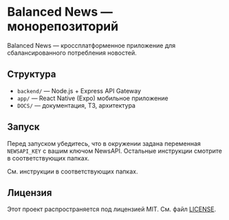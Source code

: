 # Balanced News — монорепозиторий

Balanced News — кроссплатформенное приложение для сбалансированного потребления новостей.

## Структура

- `backend/` — Node.js + Express API Gateway
- `app/` — React Native (Expo) мобильное приложение
- `DOCS/` — документация, ТЗ, архитектура

## Запуск


Перед запуском убедитесь, что в окружении задана переменная `NEWSAPI_KEY` 
с вашим ключом NewsAPI. Остальные инструкции смотрите в соответствующих 
папках.

См. инструкции в соответствующих папках.

## Лицензия

Этот проект распространяется под лицензией MIT. См. файл [LICENSE](LICENSE).